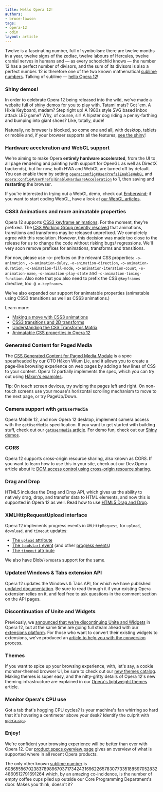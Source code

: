 ```yaml
---
title: Hello Opera 12!
authors:
- bruce-lawson
tags:
- opera-12
- odin
layout: article
---
```

<p>Twelve is a fascinating number, full of symbolism: there are twelve months in a year, twelve signs of the zodiac,  twelve labours of Hercules, twelve cranial nerves in humans and — as every schoolchild knows — the number 12 has a perfect number of divisors, and the sum of its divisors is also a perfect number. 12 is therefore one of the two known mathematical <a href="http://en.wikipedia.org/wiki/Sublime_number">sublime numbers</a>. Talking of sublime — <a href="http://www.opera.com/browser/">hello Opera 12</a>!</p>

<h3>Shiny demos!</h3>

<p>In order to celebrate Opera 12 being released into the wild, we&#39;ve made a website full of <a href="http://www.shinydemos.com/">shiny demos</a> for you to play with. Tatami mats? Got &apos;em. A Hixie Keyboard, madam? Step right up! A 1980s style SVG based inbox attack LED game? Why, of course, sir! A hipster dog riding a penny-farthing and bumping into giant shoes? Like, totally, dude!</p>

<p>Naturally, no browser is blocked, so come one and all, with desktop, tablets or mobile and, if your browser supports all the features, <a href="http://www.shinydemos.com/">see the shiny</a>!</p>

<h3>Hardware acceleration and WebGL support</h3>

<p>We&#39;re aiming to make Opera <strong>entirely hardware accelerated</strong>, from the UI to all page rendering and painting (with support for OpenGL as well as DirectX backends), but for now, both HWA and WebGL are turned off by default. You can enable them by setting <a href="opera:config#UserPrefs|EnableWebGL"><code>opera:config#UserPrefs|EnableWebGL</code></a> and <a href="opera:config#UserPrefs|EnableHardwareAcceleration"><code>opera:config#UserPrefs|EnableHardwareAcceleration</code></a> to 1, then saving and <strong>restarting</strong> the browser.</p>

<p>If you&apos;re interested in trying out a WebGL demo, check out <a href="http://operasoftware.github.com/Emberwind/">Emberwind</a>; if you want to start coding WebGL, have a look at <a href="http://dev.opera.com/articles/tags/webgl">our WebGL articles</a>.</p>

<h3>CSS3 Animations and more animatable properties</h3>

<p>Opera 12 supports <a href="http://dev.opera.com/articles/view/css3-animations/">CSS3 keyframe animations</a>. For the moment, they&apos;re prefixed. The <a href="http://lists.w3.org/Archives/Public/www-style/2012Jun/0105.html">CSS Working Group recently resolved</a> that animations, transitions and transforms may be released unprefixed. We completely agree with this resolution. However, this decision was made too close to the release for us to change the code without risking bugs/ regressions. We&apos;ll very soon remove prefixes for animations, transforms and transitions.</p>

<p>For now, please use -o- prefixes on the relevant CSS properties: <code>-o-animation</code> , <code>-o-animation-delay</code>, <code>-o-animation-direction</code>, <code>-o-animation-duration</code>, <code>-o-animation-fill-mode</code>,
<code>-o-animation-iteration-count</code>, <code>-o-animation-name</code>, <code>-o-animation-play-state</code> and
<code>-o-animation-timing-function</code>. Also note that you also need to prefix the CSS  <code>@keyframes</code> directive, too: <code>@-o-keyframes</code>.</p>

<p>We&#39;ve also expanded our support for animatable properties (animatable using CSS3 transitions as well as CSS3 animations.)</p>

<p>Learn more:</p>
<ul>
	<li><a href="http://dev.opera.com/articles/view/css3-animations/">Making a move with CSS3 animations</a></li>
	<li><a href="http://dev.opera.com/articles/view/css3-transitions-and-2D-transforms/">CSS3 transitions and 2D transforms</a></li>
	<li><a href="http://dev.opera.com/articles/view/understanding-the-css-transforms-matrix/">Understanding the CSS Transforms Matrix</a></li>
	<li><a href="http://my.opera.com/ODIN/blog/2012/06/05/animatable-css-properties-in-opera-12">Animatable CSS properties in Opera 12</a></li>
</ul>

<h3>Generated Content for Paged Media</h3>

<p>The <a href="http://www.w3.org/TR/css3-gcpm/">CSS Generated Content for Paged Media Module</a> is a spec spearheaded by our CTO H&#xE5;kon Wium Lie, and it allows you to create a page-like browsing experience on web pages by adding a few lines of CSS to your content. Opera 12 partially implements the spec, which you can try out using <a href="http://people.opera.com/howcome/2012/reader/">H&#xE5;kon&apos;s examples</a>. </p>

<p>Tip: On touch screen devices, try swiping the pages left and right. On non-touch screens use your mouse&#39;s horizontal scrolling mechanism to move to the next page, or try PageUp/Down.</p>

<h3>Camera support with <code>getUserMedia</code></h3>

<p>Opera Mobile 12, and now Opera 12 desktop, implement camera access with the <code>getUserMedia</code> specification.
 If you want to get started with building stuff, check out our <a href="http://dev.opera.com/articles/view/playing-with-html5-video-and-getusermedia-support/"><code>getUserMedia</code> article</a>. For demo fun, check out our <a href="http://shinydemos.com/">Shiny demos</a>.</p>

<h3>CORS</h3>

<p>Opera 12 supports cross-origin resource sharing, also known as CORS. If you want to learn how to use this in your site, check out our Dev.Opera article about it: <a href="http://dev.opera.com/articles/view/dom-access-control-using-cross-origin-resource-sharing/">DOM access control using cross-origin resource sharing</a>.

<h3>Drag and Drop</h3>

<p>HTML5 includes the Drag and Drop API, which gives us the ability to natively drag, drop, and transfer data to HTML elements, and now this is supported in Opera 12 as well. Read how to use <a href="http://dev.opera.com/articles/view/drag-and-drop/">HTML5 Drag and Drop</a>.</p>

<h3>XMLHttpRequestUpload interface</h3>

<p>Opera 12 implements progress events in <code>XMLHttpRequest</code>, for <code>upload</code>, <code>download</code>, and <code>timeout</code> updates:
      <ul>
        <li><a href="http://dvcs.w3.org/hg/xhr/raw-file/tip/Overview.html#the-upload-attribute">The <code>upload</code> attribute</a></li>
        <li><a href="http://dvcs.w3.org/hg/xhr/raw-file/tip/Overview.html#event-xhr-loadstart">The <code>loadstart</code> event</a> (and other <a href="http://dev.w3.org/2006/webapi/progress/#interface-progressevent">progress events</a>)</li>
        <li><a href="http://dvcs.w3.org/hg/xhr/raw-file/tip/Overview.html#the-timeout-attribute">The <code>timeout</code> attribute</a></li>
      </ul>

 <p>We also have Blob/<code>FormData</code> support for the same.</p>

<h3>Updated Windows &amp; Tabs extension API</h3>

<p>Opera 12 updates the Windows &amp; Tabs API, for which we have published <a href="http://dev.opera.com/articles/view/extensions-api-windows-tabs/">updated documentation</a>. Be sure to read through it if your existing Opera extension relies on it, and feel free to ask questions in the comment section on the API pages.</p>

<h3>Discontinuation of Unite and Widgets</h3>

<p>Previously, we <a href="http://my.opera.com/ODIN/blog/2012/04/24/end-unite-apps-and-widgets">announced that we&apos;re discontinuing Unite and Widgets</a> in Opera 12, but at the same time are going full steam ahead with our <a href="https://addons.opera.com/">extensions platform</a>. For those who want to convert their existing widgets to extensions, we&apos;ve produced an <a href="http://dev.opera.com/articles/view/converting-widgets-to-opera-extensions/">article to help you with the conversion process</a>.</p>

<h3>Themes</h3>

<p>If you want to spice up your browsing experience, with, let&apos;s say, a cookie monster-themed browser UI, be sure to check out our <a href="https://addons.opera.com/en/themes/">new themes catalog</a>. Making themes is super easy, and the nitty-gritty details of Opera 12&apos;s new theming infrastructure are explained in our <a href="http://dev.opera.com/articles/view/operas-lightweight-themes/">Opera&#39;s lightweight themes</a> article.</p>

<h3>Monitor Opera&apos;s CPU use</h3>

<p>Got a tab that&apos;s hogging CPU cycles? Is your machine&#39;s fan whirring so hard that it&apos;s hovering a centimeter above your desk? Identify the culprit with <a href="opera:cpu"><code>opera:cpu</code></a>.

<h3>Enjoy!</h3>

<p>We&apos;re confident your browsing experience will be better than ever with Opera 12. Our <a href="http://www.opera.com/docs/specs/productspecs/">product specs overview page</a> gives an overview of what is supported where in all recent Opera products.</p>

<p>The only other known <a href="http://en.wikipedia.org/wiki/Sublime_number">sublime number</a> is 6086555670238378989670371734243169622657830773351885970528324860512791691264 which, by an amazing co-incidence, is the number of empty coffee cups piled up outside our Core Programming Department&apos;s door. Makes you think, doesn&apos;t it?</p></p></p></p>
